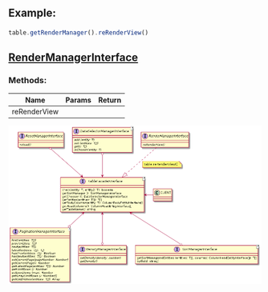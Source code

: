 ## Example: 
```javascript
table.getRenderManager().reRenderView()
```

## [RenderManagerInterface](RenderManagerInterface.js)

### Methods:

| Name | Params | Return |
| --- | --- | --- |
| reRenderView |  |  |


![UML](./RenderManager.png)
